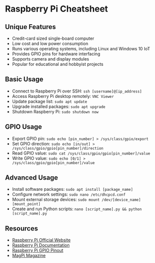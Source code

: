 # Raspberry Pi Cheatsheet

## Unique Features
* Credit-card sized single-board computer
* Low cost and low power consumption
* Runs various operating systems, including Linux and Windows 10 IoT
* Provides GPIO pins for hardware interfacing
* Supports camera and display modules
* Popular for educational and hobbyist projects

## Basic Usage
* Connect to Raspberry Pi over SSH: `ssh [username]@[ip_address]`
* Access Raspberry Pi desktop remotely: `VNC Viewer`
* Update package list: `sudo apt update`
* Upgrade installed packages: `sudo apt upgrade`
* Shutdown Raspberry Pi: `sudo shutdown now`

## GPIO Usage
* Export GPIO pin: `sudo echo [pin_number] > /sys/class/gpio/export`
* Set GPIO direction: `sudo echo [in/out] > /sys/class/gpio/gpio[pin_number]/direction`
* Read GPIO value: `sudo cat /sys/class/gpio/gpio[pin_number]/value`
* Write GPIO value: `sudo echo [0/1] > /sys/class/gpio/gpio[pin_number]/value`

## Advanced Usage
* Install software packages: `sudo apt install [package_name]`
* Configure network settings: `sudo nano /etc/dhcpcd.conf`
* Mount external storage devices: `sudo mount /dev/[device_name] [mount_point]`
* Create and run Python scripts: `nano [script_name].py && python [script_name].py`

## Resources
* [Raspberry Pi Official Website](https://www.raspberrypi.org/)
* [Raspberry Pi Documentation](https://www.raspberrypi.org/documentation/)
* [Raspberry Pi GPIO Pinout](https://pinout.xyz/)
* [MagPi Magazine](https://magpi.raspberrypi.org/)
